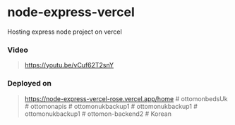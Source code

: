 # node-express-vercel
Hosting express node project on vercel

### Video
> https://youtu.be/vCuf62T2snY

### Deployed on
> https://node-express-vercel-rose.vercel.app/home
#   o t t o m o n b e d s U k  
 #   o t t o m o n a p i s  
 #   o t t o m o n u k b a c k u p 1  
 #   o t t o m o n u k b a c k u p 1  
 #   o t t o m o n u k b a c k u p 1  
 #   o t t o m o n - b a c k e n d 2  
 #   K o r e a n  
 